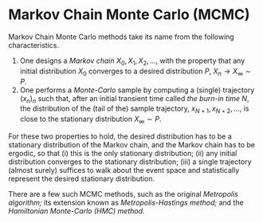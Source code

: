 # Markov Chain Monte Carlo (MCMC)

Markov Chain Monte Carlo methods take its name from the following characteristics.

1. One designs a *Markov chain* $X_0, X_1, X_2, \ldots,$ with the property that any initial distribution $X_0$ converges to a desired distribution $P,$ $X_n \rightarrow X_\infty \sim P.$
2. One performs a *Monte-Carlo* sample by computing a (single) trajectory $(x_n)_n$ such that, after an initial transient time called *the burn-in time* $N,$ the distribution of the (tail of the) sample trajectory, $x_{N+1}, x_{N+2}, \ldots,$ is close to the stationary distribution $X_\infty \sim P.$

For these two properties to hold, the desired distribution has to be a stationary distribution of the Markov chain, and the Markov chain has to be ergodic, so that (i) this is the only stationary distribution; (ii) any initial distribution converges to the stationary distribution; (iii) a single trajectory (almost surely) suffices to walk about the event space and statistically represent the desired stationary distribution.

There are a few such MCMC methods, such as the original *Metropolis algorithm;* its extension known as *Metropolis-Hastings method;* and the *Hamiltonian Monte-Carlo (HMC) method.*
